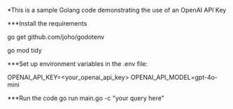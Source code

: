 *This is a sample Golang code demonstrating the use of an OpenAI API Key

***Install the requirements

go get github.com/joho/godotenv

go mod tidy

***Set up environment variables in the .env file:

OPENAI_API_KEY=<your_openai_api_key>
OPENAI_API_MODEL=gpt-4o-mini

***Run the code
go run main.go -c "your query here"
